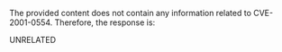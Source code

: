 The provided content does not contain any information related to CVE-2001-0554. Therefore, the response is:

UNRELATED